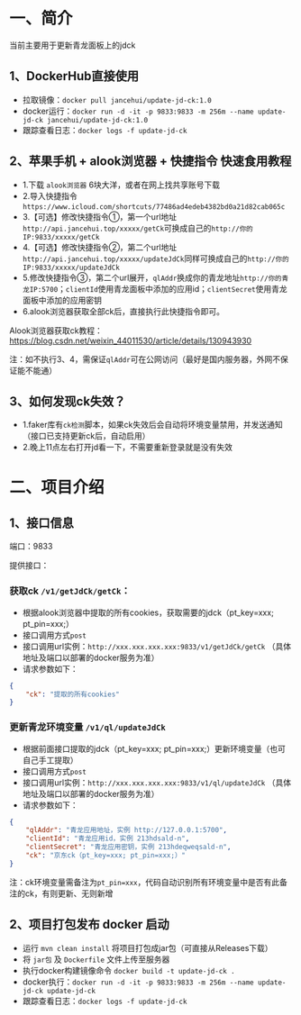 # 一、简介

当前主要用于更新青龙面板上的jdck

## 1、DockerHub直接使用

- 拉取镜像：`docker pull jancehui/update-jd-ck:1.0`
- docker运行：`docker run -d -it -p 9833:9833 -m 256m --name update-jd-ck jancehui/update-jd-ck:1.0`
- 跟踪查看日志：`docker logs -f update-jd-ck`


## 2、苹果手机 + alook浏览器 + 快捷指令 快速食用教程

- 1.下载 `alook浏览器` 6块大洋，或者在网上找共享账号下载
- 2.导入快捷指令 `https://www.icloud.com/shortcuts/77486ad4edeb4382bd0a21d82cab065c`
- 3.【可选】修改快捷指令①，第一个url地址`http://api.jancehui.top/xxxxx/getCk`可换成自己的`http://你的IP:9833/xxxxx/getCk`
- 4.【可选】修改快捷指令②，第二个url地址`http://api.jancehui.top/xxxxx/updateJdCk`同样可换成自己的`http://你的IP:9833/xxxxx/updateJdCk`
- 5.修改快捷指令③，第二个url展开，`qlAddr`换成你的青龙地址`http://你的青龙IP:5700`；`clientId`使用青龙面板中添加的应用id；`clientSecret`使用青龙面板中添加的应用密钥
- 6.alook浏览器获取全部ck后，直接执行此快捷指令即可。

Alook浏览器获取ck教程：https://blog.csdn.net/weixin_44011530/article/details/130943930

注：如不执行3、4，需保证`qlAddr`可在公网访问（最好是国内服务器，外网不保证能不能通）

## 3、如何发现ck失效？

- 1.faker库有`ck检测`脚本，如果ck失效后会自动将环境变量禁用，并发送通知（接口已支持更新ck后，自动启用）
- 2.晚上11点左右打开jd看一下，不需要重新登录就是没有失效

# 二、项目介绍

## 1、接口信息

端口：9833

提供接口：

### 获取ck `/v1/getJdCk/getCk`：

- 根据alook浏览器中提取的所有cookies，获取需要的jdck（pt_key=xxx; pt_pin=xxx;）
- 接口调用方式`post`
- 接口调用url实例：`http://xxx.xxx.xxx.xxx:9833/v1/getJdCk/getCk` （具体地址及端口以部署的docker服务为准）
- 请求参数如下：
``` json
{
    "ck": "提取的所有cookies"
}
```

### 更新青龙环境变量 `/v1/ql/updateJdCk`

- 根据前面接口提取的jdck（pt_key=xxx; pt_pin=xxx;）更新环境变量（也可自己手工提取）
- 接口调用方式`post`
- 接口调用url实例：`http://xxx.xxx.xxx.xxx:9833/v1/ql/updateJdCk` （具体地址及端口以部署的docker服务为准）
- 请求参数如下：
``` json
{
    "qlAddr": "青龙应用地址，实例 http://127.0.0.1:5700",
    "clientId": "青龙应用id，实例 213hdsald-n",
    "clientSecret": "青龙应用密钥，实例 213hdeqweqsald-n",
    "ck": "京东ck（pt_key=xxx; pt_pin=xxx;）"
}
```
注：ck环境变量需备注为`pt_pin=xxx`，代码自动识别所有环境变量中是否有此备注的ck，有则更新、无则新增

## 2、项目打包发布 docker 启动

- 运行 `mvn clean install` 将项目打包成jar包（可直接从Releases下载）
- 将 `jar包` 及 `Dockerfile` 文件上传至服务器
- 执行docker构建镜像命令 `docker build -t update-jd-ck .`
- docker执行：`docker run -d -it -p 9833:9833 -m 256m --name update-jd-ck update-jd-ck`
- 跟踪查看日志：`docker logs -f update-jd-ck`

